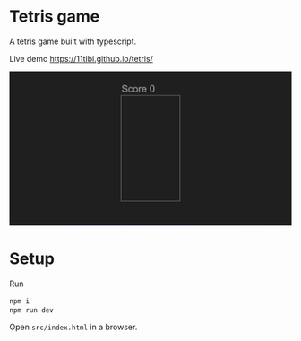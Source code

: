 # Tetris game

A tetris game built with typescript.

Live demo https://11tibi.github.io/tetris/

<img src="img/tetris.gif" alt="Tetris game gif" title="tetris">

# Setup
Run

```
npm i
npm run dev
```

Open ```src/index.html``` in a browser.
